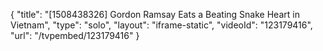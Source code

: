 {
    "title": "[1508438326] Gordon Ramsay Eats a Beating Snake Heart in Vietnam",
    "type": "solo",
    "layout": "iframe-static",
    "videoId": "123179416",
    "url": "\/tvpembed\/123179416"
}